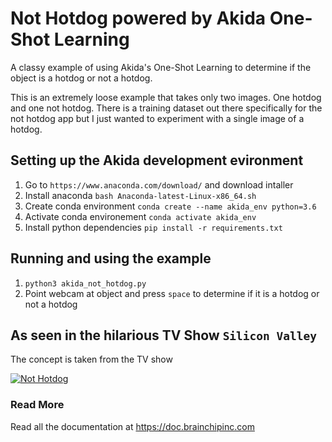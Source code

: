 # Not Hotdog powered by Akida One-Shot Learning

A classy example of using Akida's One-Shot Learning to determine if the object is a hotdog or not a hotdog.

This is an extremely loose example that takes only two images. One hotdog and one not hotdog. There is a training dataset out there specifically for the not hotdog app but I just wanted to experiment with a single image of a hotdog.

## Setting up the Akida development evironment

1. Go to `https://www.anaconda.com/download/` and download intaller
2. Install anaconda `bash Anaconda-latest-Linux-x86_64.sh`
3. Create conda environment `conda create --name akida_env python=3.6`
4. Activate conda environement `conda activate akida_env`
5. Install python dependencies `pip install -r requirements.txt`

## Running and using the example

1. `python3 akida_not_hotdog.py`
2. Point webcam at object and press `space` to determine if it is a hotdog or not a hotdog


## As seen in the hilarious TV Show `Silicon Valley`

The concept is taken from the TV show

[![Not Hotdog](http://img.youtube.com/vi/pqTntG1RXSY/0.jpg)](https://youtu.be/pqTntG1RXSY "Not Hotdog")

### Read More

Read all the documentation at https://doc.brainchipinc.com